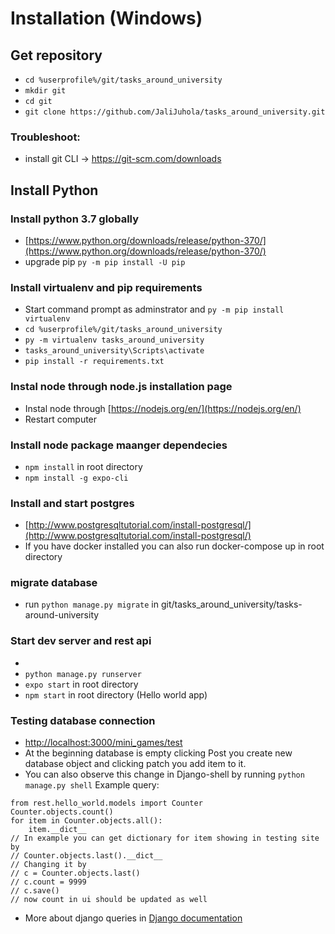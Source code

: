 # Installation (Windows)
## Get repository
- ```cd %userprofile%/git/tasks_around_university```
- ```mkdir git```
- ```cd git```
- ```git clone https://github.com/JaliJuhola/tasks_around_university.git```
### Troubleshoot:
- install git CLI -> https://git-scm.com/downloads
## Install Python 
### Install python 3.7 globally
- [https://www.python.org/downloads/release/python-370/](https://www.python.org/downloads/release/python-370/)
- upgrade pip ```py -m pip install -U pip```
### Install virtualenv and pip requirements
- Start command prompt as adminstrator and ```py -m pip install virtualenv```
- ```cd %userprofile%/git/tasks_around_university```
- ```py -m virtualenv tasks_around_university```
- ```tasks_around_university\Scripts\activate```
- ```pip install -r requirements.txt```
###  Instal node through node.js installation page
- Instal node through [https://nodejs.org/en/](https://nodejs.org/en/)
- Restart computer
### Install node package maanger dependecies
- ```npm install``` in root directory
- ```npm install -g expo-cli```

### Install and start postgres
- [http://www.postgresqltutorial.com/install-postgresql/](http://www.postgresqltutorial.com/install-postgresql/)
- If you have docker installed you can also run docker-compose up in root directory
### migrate database
- run ```python manage.py migrate``` in git/tasks_around_university/tasks-around-university
### Start dev server and rest api
- 
- ```python manage.py runserver```
- ```expo start``` in root directory
- ```npm start``` in root directory (Hello world app)

### Testing database connection
- [http://localhost:3000/mini_games/test](http://localhost:3000/mini_games/test) 
- At the beginning database is empty clicking Post you create new database object and clicking patch you add item to it.
- You can also observe this change in Django-shell by running ```python manage.py shell``` 
Example query:
```
from rest.hello_world.models import Counter
Counter.objects.count()
for item in Counter.objects.all():
    item.__dict__
// In example you can get dictionary for item showing in testing site by
// Counter.objects.last().__dict__
// Changing it by
// c = Counter.objects.last() 
// c.count = 9999
// c.save()
// now count in ui should be updated as well
``` 
- More about django queries in [Django documentation](https://docs.djangoproject.com/en/2.1/topics/db/queries/)
